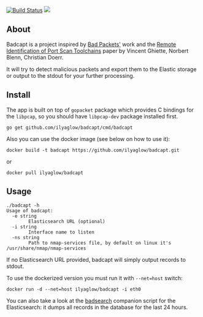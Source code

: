 [![Build Status](https://travis-ci.org/ilyaglow/badcapt.svg?branch=master)](https://travis-ci.org/ilyaglow/badcapt)
[![](https://godoc.org/github.com/ilyaglow/badcapt?status.svg)](http://godoc.org/github.com/ilyaglow/badcapt)

About
-----

Badcapt is a project inspired by
[Bad Packets'](https://badpackets.net) work and the
[Remote Identification of Port Scan Toolchains](http://pure.tudelft.nl/ws/files/10611227/10611102.pdf)
paper by Vincent Ghiette, Norbert Blenn, Christian Doerr.

It will try to detect malicious packets and export them to the Elastic storage or
output to the stdout for your further processing.

Install
-------

The app is built on top of `gopacket` package which provides C bindings for the
`libpcap`, so you should have `libpcap-dev` package installed first.

```
go get github.com/ilyaglow/badcapt/cmd/badcapt
```

Also you can use the docker image (see below on how to use it):
```
docker build -t badcapt https://github.com/ilyaglow/badcapt.git
```
or
```
docker pull ilyaglow/badcapt
```

Usage
-----

```
./badcapt -h
Usage of badcapt:
  -e string
    	Elasticsearch URL (optional)
  -i string
    	Interface name to listen
  -ns string
    	Path to nmap-services file, by default on linux it's /usr/share/nmap/nmap-services
```

If no Elasticsearch URL provided, badcapt will simply output records to stdout.

To use the dockerized version you must run it with `--net=host` switch:
```
docker run -d --net=host ilyaglow/badcapt -i eth0
```

You can also take a look at the
[badsearch](https://github.com/ilyaglow/badcapt/tree/master/cmd/badsearch)
companion script for the Elasticsearch: it dumps all records in the database for
the last 24 hours.
